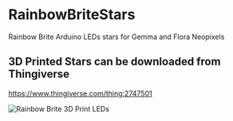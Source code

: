# RainbowBriteStars
Rainbow Brite Arduino LEDs stars for Gemma and Flora Neopixels

## 3D Printed Stars can be downloaded from Thingiverse
https://www.thingiverse.com/thing:2747501

![Rainbow Brite 3D Print LEDs](http://amiedd.com/blogimageuploads/RainbowBrite_AmieDD.jpg)
